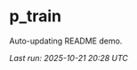 # p_train

Auto-updating README demo.

<!--START_SECTION:status-->
_Last run: 2025-10-21 20:28 UTC_
<!--END_SECTION:status-->




















































































































































































































































































































































































































































































































































































































































































































































































































































































































































































































































































































































































































































































































































































